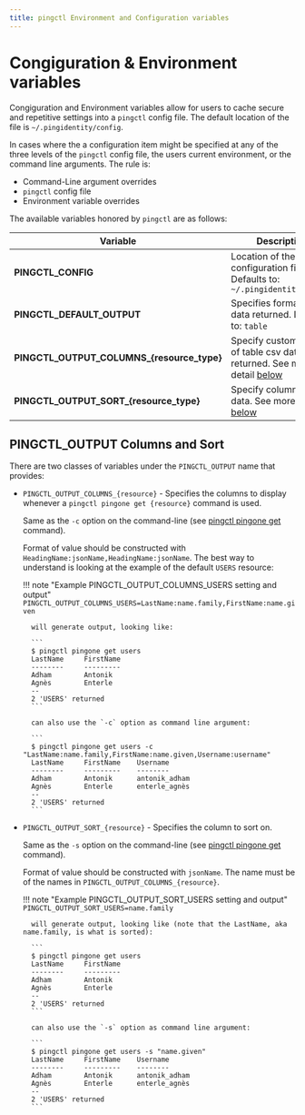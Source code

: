 ```yaml
---
title: pingctl Environment and Configuration variables
---
```


# Congiguration & Environment variables

Congiguration and Environment variables allow for users to cache secure and repetitive settings into
a `pingctl` config file.  The default location of the file is `~/.pingidentity/config`.

In cases where the a configuration item might be specified at any of the three levels of the
`pingctl` config file, the users current environment, or the command line arguments.  The rule is:

* Command-Line argument overrides
* `pingctl` config file
* Environment variable overrides

The available variables honored by `pingctl` are as follows:

| Variable                                   | Description                                                                                                     |
| ------------------------------------------ | --------------------------------------------------------------------------------------------------------------- |
| **PINGCTL_CONFIG**                         | Location of the `pingctl` configuration file. Defaults to: `~/.pingidentity/config`                             |
| **PINGCTL_DEFAULT_OUTPUT**                 | Specifies format of data returned. Defaults to: `table`                                                         |
| **PINGCTL_OUTPUT_COLUMNS_{resource_type}** | Specify custom format of table csv data to be returned.  See more detail [below](#ping_output-columns-and-sort) |
| **PINGCTL_OUTPUT_SORT_{resource_type}**    | Specify column to sort data.  See more detail [below](#ping_output-columns-and-sort)                            |

## PINGCTL_OUTPUT Columns and Sort

There are two classes of variables under the `PINGCTL_OUTPUT` name that provides:

* `PINGCTL_OUTPUT_COLUMNS_{resource}` - Specifies the columns to display whenever a `pingctl pingone get {resource}` command is used.

    Same as the `-c` option on the command-line (see [pingctl pingone get](commands/pingone.md) command).

    Format of value should be constructed with `HeadingName:jsonName,HeadingName:jsonName`.  The best way to understand is
    looking at the example of the default `USERS` resource:

    !!! note "Example PINGCTL_OUTPUT_COLUMNS_USERS setting and output"
        ```
        PINGCTL_OUTPUT_COLUMNS_USERS=LastName:name.family,FirstName:name.given
        ```

        will generate output, looking like:

        ```
        $ pingctl pingone get users
        LastName     FirstName
        --------     ---------
        Adham        Antonik
        Agnès        Enterle
        --
        2 'USERS' returned
        ```

        can also use the `-c` option as command line argument:

        ```
        $ pingctl pingone get users -c "LastName:name.family,FirstName:name.given,Username:username"
        LastName     FirstName    Username
        --------     ---------    --------
        Adham        Antonik      antonik_adham
        Agnès        Enterle      enterle_agnès
        --
        2 'USERS' returned
        ```


* `PINGCTL_OUTPUT_SORT_{resource}` - Specifies the column to sort on.

    Same as the `-s` option on the command-line (see [pingctl pingone get](commands/pingone.md) command).

    Format of value should be constructed with `jsonName`.  The name must be of the names in `PINGCTL_OUTPUT_COLUMNS_{resource}`.

    !!! note "Example PINGCTL_OUTPUT_SORT_USERS setting and output"
        ```
        PINGCTL_OUTPUT_SORT_USERS=name.family
        ```

        will generate output, looking like (note that the LastName, aka name.family, is what is sorted):

        ```
        $ pingctl pingone get users
        LastName     FirstName
        --------     ---------
        Adham        Antonik
        Agnès        Enterle
        --
        2 'USERS' returned
        ```

        can also use the `-s` option as command line argument:

        ```
        $ pingctl pingone get users -s "name.given"
        LastName     FirstName    Username
        --------     ---------    --------
        Adham        Antonik      antonik_adham
        Agnès        Enterle      enterle_agnès
        --
        2 'USERS' returned
        ```